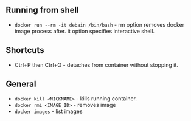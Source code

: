## Running from shell
* `docker run --rm -it debain /bin/bash` - rm option removes docker image process after. it option specifies interactive shell.

## Shortcuts
* Ctrl+P then Ctrl+Q - detaches from container without stopping it.

## General

* `docker kill <NICKNAME>` - kills running container.
* `docker rmi <IMAGE_ID>` - removes image
* `docker images` - list images
